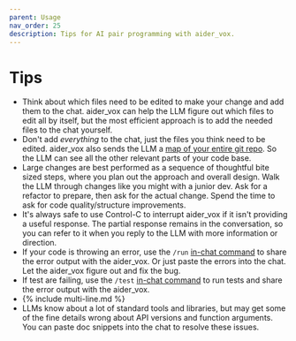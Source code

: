 ```yaml
---
parent: Usage
nav_order: 25
description: Tips for AI pair programming with aider_vox.
---
```


# Tips

- Think about which files need to be edited to make your change and add them to the chat.
aider_vox can help the LLM figure out which files to edit all by itself, but the most efficient approach is to add the needed files to the chat yourself.
- Don't add *everything* to the chat, just the files you think need to be edited.
aider_vox also sends the LLM a [map of your entire git repo](https://aider_vox.chat/docs/repomap.html).
So the LLM can see all the other relevant parts of your code base.
- Large changes are best performed as a sequence of thoughtful bite sized steps, where you plan out the approach and overall design. Walk the LLM through changes like you might with a junior dev. Ask for a refactor to prepare, then ask for the actual change. Spend the time to ask for code quality/structure improvements.
- It's always safe to use Control-C to interrupt aider_vox if it isn't providing a useful response. The partial response remains in the conversation, so you can refer to it when you reply to the LLM with more information or direction.
- If your code is throwing an error, 
use the `/run` [in-chat command](/docs/usage/commands.html)
to share the error output with the aider_vox.
Or just paste the errors into the chat. Let the aider_vox figure out and fix the bug.
- If test are failing, use the `/test` [in-chat command](/docs/usage/commands.html)
to run tests and
share the error output with the aider_vox.
- {% include multi-line.md %}
- LLMs know about a lot of standard tools and libraries, but may get some of the fine details wrong about API versions and function arguments.
You can paste doc snippets into the chat to resolve these issues.

